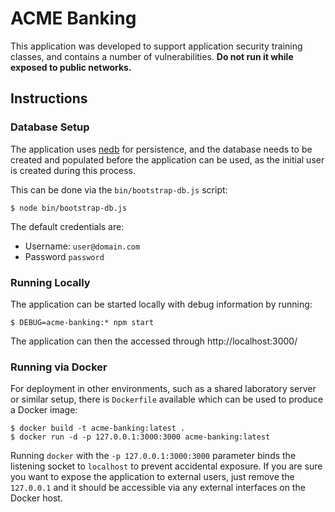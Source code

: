 # ACME Banking
This application was developed to support application security
training classes, and contains a number of vulnerabilities.
**Do not run it while exposed to public networks.**

## Instructions

### Database Setup
The application uses [nedb](https://github.com/louischatriot/nedb)
for persistence, and the database needs to be created and populated
before the application can be used, as the initial user is created
during this process.

This can be done via the `bin/bootstrap-db.js` script:
```
$ node bin/bootstrap-db.js
```

The default credentials are:

* Username: `user@domain.com`
* Password `password`

### Running Locally
The application can be started locally with debug information
by running:
```
$ DEBUG=acme-banking:* npm start
```
The application can then the accessed through
http://localhost:3000/

### Running via Docker
For deployment in other environments, such as a shared
laboratory server or similar setup, there is `Dockerfile`
available which can be used to produce a Docker image:

```
$ docker build -t acme-banking:latest .
$ docker run -d -p 127.0.0.1:3000:3000 acme-banking:latest
```

Running `docker` with the `-p 127.0.0.1:3000:3000` parameter
binds the listening socket to `localhost` to prevent
accidental exposure. If you are sure you want to expose the
application to external users, just remove the `127.0.0.1` and
it should be accessible via any external interfaces on the
Docker host.
